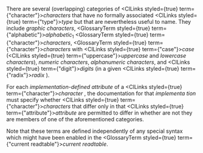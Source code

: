  



There are several (overlapping) categories of <ClLinks styled={true} term={"character"}><i>characters</i></ClLinks> that have no formally associated <ClLinks styled={true} term={"type"}><i>type</i></ClLinks> but that are nevertheless useful to name. They include *graphic characters*, <GlossaryTerm styled={true} term={"alphabetic"}><i>alphabetic</i></GlossaryTerm><sub>1</sub> <GlossaryTerm styled={true} term={"character"}><i>characters</i></GlossaryTerm>, <GlossaryTerm styled={true} term={"character"}><i>characters</i></GlossaryTerm> with <ClLinks styled={true} term={"case"}><i>case</i></ClLinks> (<ClLinks styled={true} term={"uppercase"}><i>uppercase</i></ClLinks> and *lowercase characters*), *numeric characters*, *alphanumeric characters*, and <ClLinks styled={true} term={"digit"}><i>digits</i></ClLinks> (in a given <ClLinks styled={true} term={"radix"}><i>radix</i></ClLinks> ). 



For each *implementation-defined attribute* of a <ClLinks styled={true} term={"character"}><i>character</i></ClLinks> , the documentation for that *implementa tion* must specify whether <ClLinks styled={true} term={"character"}><i>characters</i></ClLinks> that differ only in that <ClLinks styled={true} term={"attribute"}><i>attribute</i></ClLinks> are permitted to differ in whether are not they are members of one of the aforementioned categories. 



Note that these terms are defined independently of any special syntax which might have been enabled in the <GlossaryTerm styled={true} term={"current readtable"}><i>current readtable</i></GlossaryTerm>. 



